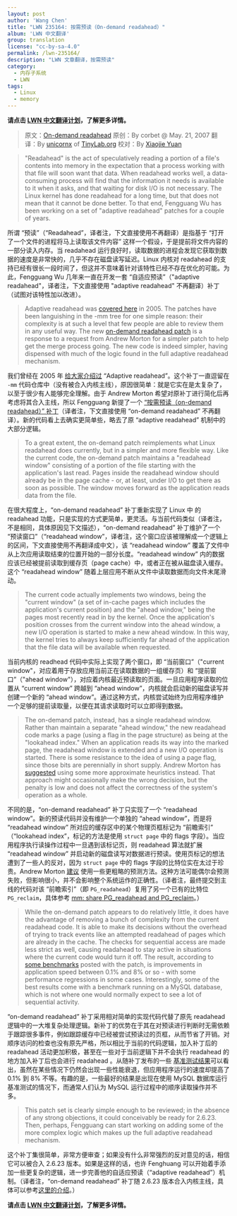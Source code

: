```yaml
---
layout: post
author: 'Wang Chen'
title: "LWN 235164: 按需预读（On-demand readahead）"
album: 'LWN 中文翻译'
group: translation
license: "cc-by-sa-4.0"
permalink: /lwn-235164/
description: "LWN 文章翻译，按需预读"
category:
  - 内存子系统
  - LWN
tags:
  - Linux
  - memory
---
```


**请点击 [LWN 中文翻译计划](/lwn)，了解更多详情。**

> 原文：[On-demand readahead](https://lwn.net/Articles/235164/)
> 原创：By corbet @ May. 21, 2007
> 翻译：By [unicornx](https://github.com/unicornx) of [TinyLab.org][1]
> 校对：By [Xiaojie Yuan](https://github.com/llseek)

> "Readahead" is the act of speculatively reading a portion of a file's contents into memory in the expectation that a process working with that file will soon want that data. When readahead works well, a data-consuming process will find that the information it needs is available to it when it asks, and that waiting for disk I/O is not necessary. The Linux kernel has done readahead for a long time, but that does not mean that it cannot be done better. To that end, Fengguang Wu has been working on a set of "adaptive readahead" patches for a couple of years.

所谓 “预读”（“Readahead”，译者注，下文直接使用不再翻译）是指基于 “打开了一个文件的进程将马上读取该文件内容” 这样一个假设，于是提前将文件内容的一部分读入内存。当 readahead 运行良好时，读取数据的进程会发现它获取到数据的速度是非常快的，几乎不存在磁盘读写延迟。Linux 内核对 readahead 的支持已经有很长一段时间了，但这并不意味着针对该特性已经不存在优化的可能。为此，Fengguang Wu 几年来一直在开发一套 “自适应预读”（"adaptive readahead"，译者注，下文直接使用 "adaptive readahead" 不再翻译）补丁（试图对该特性加以改进）。

> Adaptive readahead was [covered here](http://lwn.net/Articles/155510/) in 2005. The patches have been languishing in the -mm tree for one simple reason: their complexity is at such a level that few people are able to review them in any useful way. The new [on-demand readahead patch](http://lwn.net/Articles/234784/) is a response to a request from Andrew Morton for a simpler patch to help get the merge process going. The new code is indeed simpler, having dispensed with much of the logic found in the full adaptive readahead mechanism.

我们曾经在 2005 年 [给大家介绍过](/lwn-155510) “Adaptive readahead”。这个补丁一直逗留在 `-mm` 代码仓库中（没有被合入内核主线），原因很简单：就是它实在是太复杂了，以至于很少有人能够完全理解。由于 Andrew Morton 希望对原补丁进行简化后再考虑将其合入主线，所以 Fengguang 新提了一个 [“按需预读（on-demand readahead）” 补丁](http://lwn.net/Articles/234784/)（译者注，下文直接使用 “on-demand readahead” 不再翻译）。新的代码看上去确实更简单些，略去了原 “adaptive readahead” 机制中的大部分逻辑。

> To a great extent, the on-demand patch reimplements what Linux readahead does currently, but in a simpler and more flexible way. Like the current code, the on-demand patch maintains a "readahead window" consisting of a portion of the file starting with the application's last read. Pages inside the readahead window should already be in the page cache - or, at least, under I/O to get there as soon as possible. The window moves forward as the application reads data from the file.

在很大程度上，“on-demand readahead” 补丁重新实现了 Linux 中 的 readahead 功能，只是实现的方式更简单，更灵活。与当前代码类似（译者注，不是相同，具体原因见下文描述），“on-demand readahead” 补丁维护了一个 “预读窗口”（“readahead window”，译者注，这个窗口应该被理解成一个逻辑上的区间，下文直接使用不再翻译成中文），该 “readahead window” 覆盖了文件中从上次应用读取结束的位置开始的一部分长度。“readahead window” 内的数据应该已经被提前读取到缓存页（page cache）中，或者正在被从磁盘读入缓存。这个 “readahead window” 随着上层应用不断从文件中读取数据而向文件末尾滑动。

> The current code actually implements two windows, being the "current window" (a set of in-cache pages which includes the application's current position) and the "ahead window," being the pages most recently read in by the kernel. Once the application's position crosses from the current window into the ahead window, a new I/O operation is started to make a new ahead window. In this way, the kernel tries to always keep sufficiently far ahead of the application that the file data will be available when requested.

当前内核的 readhead 代码中实际上实现了两个窗口，即 “当前窗口”（"current window"，对应着用于存放应用当前正在读取数据的一组缓存页）和 “提前窗口”（"ahead window"），对应着内核最近预读取的页面。一旦应用程序读取的位置从 “current window” 跨越到 “ahead window”，内核就会启动新的磁盘读写并创建一个新的 “ahead window”。通过这种方式，内核尝试始终为应用程序维护一个足够的提前读取量，以便在其请求读取时可以立即得到数据。

> The on-demand patch, instead, has a single readahead window. Rather than maintain a separate "ahead window," the new readahead code marks a page (using a flag in the page structure) as being at the "lookahead index." When an application reads its way into the marked page, the readahead window is extended and a new I/O operation is started. There is some resistance to the idea of using a page flag, since those bits are perennially in short supply. Andrew Morton has [suggested](https://lwn.net/Articles/235175/) using some more approximate heuristics instead. That approach might occasionally make the wrong decision, but the penalty is low and does not affect the correctness of the system's operation as a whole.

不同的是，“on-demand readahead” 补丁只实现了一个 “readahead window”。新的预读代码并没有维护一个单独的 “ahead window”，而是将 “readahead window” 所对应的缓存区中的某个物理页框标记为 “前瞻索引” （“lookahead index”，标记的方法是使用 `struct page` 中的 flags 字段）。当应用程序执行读操作过程中一旦遇到该标记页，则 readahead 算法就扩展 “readahead window” 并启动新的磁盘读写对数据进行预读。使用页标记的想法遭到了一些人的反对，因为 `struct page` 中的 flags 字段的比特位实在太过于珍贵。Andrew Morton [建议](https://lwn.net/Articles/235175/) 使用一些更粗略的预测方法。这种方法可能偶尔会预测失败，但影响很小，并不会影响整个系统运作的正确性。（译者注，最终提交到主线的代码对该 “前瞻索引”（即 `PG_readahead`）复用了另一个已有的比特位 `PG_reclaim`，具体参考 [mm: share PG_readahead and PG_reclaim](https://git.kernel.org/pub/scm/linux/kernel/git/torvalds/linux.git/commit/?id=fe3cba17c49471e99d3421e675fc8b3deaaf0b70)。）

> While the on-demand patch appears to do relatively little, it does have the advantage of removing a bunch of complexity from the current readahead code. It is able to make its decisions without the overhead of trying to track events like an attempted readahead of pages which are already in the cache. The checks for sequential access are made less strict as well, causing readahead to stay active in situations where the current code would turn it off. The result, according to [some benchmarks](https://lwn.net/Articles/235181/) posted with the patch, is improvements in application speed between 0.1% and 8% or so - with some performance regressions in some cases. Interestingly, some of the best results come with a benchmark running on a MySQL database, which is not where one would normally expect to see a lot of sequential activity.

“on-demand readahead” 补丁采用相对简单的实现代码代替了原先 readahead 逻辑中的一大堆复杂处理逻辑。新补丁的优势在于其在对预读进行判断时无需依赖于跟踪很多事件，例如跟踪缓存中已经被尝试预读过的页框，从而节省了开销。对顺序访问的检查也没有原先严格，所以相比于当前的代码逻辑，加入补丁后的 readahead 活动更加积极，甚至在一些对于当前逻辑下并不会执行 readahead 的地方加入补丁后也会进行 readahead 。从随补丁发布的一些 [基准测试结果](https://lwn.net/Articles/235181/)可以看出，虽然在某些情况下仍然会出现一些性能衰退，但应用程序运行的速度却提高了 0.1% 到 8% 不等。有趣的是，一些最好的结果是出现在使用 MySQL 数据库运行基准测试的情况下，而通常人们认为 MySQL 运行过程中的顺序读取操作并不多。

> This patch set is clearly simple enough to be reviewed; in the absence of any strong objections, it could conceivably be ready for 2.6.23. Then, perhaps, Fengguang can start working on adding some of the more complex logic which makes up the full adaptive readahead mechanism.

这个补丁集很简单，非常方便审查；如果没有什么非常强烈的反对意见的话，相信它可以被合入 2.6.23 版本。如果是这样的话，也许 Fenghuang 可以开始着手添加一些更复杂的逻辑，进一步完善他的自适应预读（“adaptive readahead”）机制。（译者注，“on-demand readahead” 补丁随 2.6.23 版本合入内核主线，具体可以参考[这里的介绍](https://kernelnewbies.org/Linux_2_6_23#On-demand_read-ahead)。）

**请点击 [LWN 中文翻译计划](/lwn)，了解更多详情。**

[1]: http://tinylab.org

